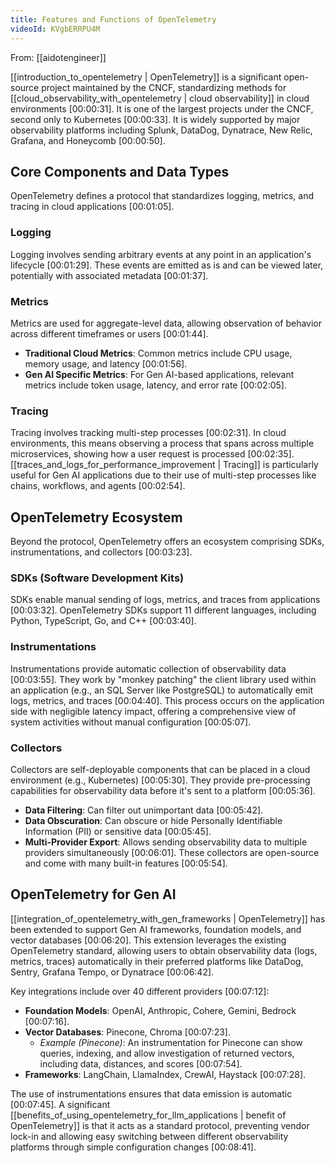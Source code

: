 ```yaml
---
title: Features and Functions of OpenTelemetry
videoId: KVgbERRPU4M
---
```


From: [[aidotengineer]] <br/> 

[[introduction_to_opentelemetry | OpenTelemetry]] is a significant open-source project maintained by the CNCF, standardizing methods for [[cloud_observability_with_opentelemetry | cloud observability]] in cloud environments <a class="yt-timestamp" data-t="00:00:31">[00:00:31]</a>. It is one of the largest projects under the CNCF, second only to Kubernetes <a class="yt-timestamp" data-t="00:00:33">[00:00:33]</a>. It is widely supported by major observability platforms including Splunk, DataDog, Dynatrace, New Relic, Grafana, and Honeycomb <a class="yt-timestamp" data-t="00:00:50">[00:00:50]</a>.

## Core Components and Data Types

OpenTelemetry defines a protocol that standardizes logging, metrics, and tracing in cloud applications <a class="yt-timestamp" data-t="00:01:05">[00:01:05]</a>.

### Logging
Logging involves sending arbitrary events at any point in an application's lifecycle <a class="yt-timestamp" data-t="00:01:29">[00:01:29]</a>. These events are emitted as is and can be viewed later, potentially with associated metadata <a class="yt-timestamp" data-t="00:01:37">[00:01:37]</a>.

### Metrics
Metrics are used for aggregate-level data, allowing observation of behavior across different timeframes or users <a class="yt-timestamp" data-t="00:01:44">[00:01:44]</a>.
*   **Traditional Cloud Metrics**: Common metrics include CPU usage, memory usage, and latency <a class="yt-timestamp" data-t="00:01:56">[00:01:56]</a>.
*   **Gen AI Specific Metrics**: For Gen AI-based applications, relevant metrics include token usage, latency, and error rate <a class="yt-timestamp" data-t="00:02:05">[00:02:05]</a>.

### Tracing
Tracing involves tracking multi-step processes <a class="yt-timestamp" data-t="00:02:31">[00:02:31]</a>. In cloud environments, this means observing a process that spans across multiple microservices, showing how a user request is processed <a class="yt-timestamp" data-t="00:02:35">[00:02:35]</a>. [[traces_and_logs_for_performance_improvement | Tracing]] is particularly useful for Gen AI applications due to their use of multi-step processes like chains, workflows, and agents <a class="yt-timestamp" data-t="00:02:54">[00:02:54]</a>.

## OpenTelemetry Ecosystem

Beyond the protocol, OpenTelemetry offers an ecosystem comprising SDKs, instrumentations, and collectors <a class="yt-timestamp" data-t="00:03:23">[00:03:23]</a>.

### SDKs (Software Development Kits)
SDKs enable manual sending of logs, metrics, and traces from applications <a class="yt-timestamp" data-t="00:03:32">[00:03:32]</a>. OpenTelemetry SDKs support 11 different languages, including Python, TypeScript, Go, and C++ <a class="yt-timestamp" data-t="00:03:40">[00:03:40]</a>.

### Instrumentations
Instrumentations provide automatic collection of observability data <a class="yt-timestamp" data-t="00:03:55">[00:03:55]</a>. They work by "monkey patching" the client library used within an application (e.g., an SQL Server like PostgreSQL) to automatically emit logs, metrics, and traces <a class="yt-timestamp" data-t="00:04:40">[00:04:40]</a>. This process occurs on the application side with negligible latency impact, offering a comprehensive view of system activities without manual configuration <a class="yt-timestamp" data-t="00:05:07">[00:05:07]</a>.

### Collectors
Collectors are self-deployable components that can be placed in a cloud environment (e.g., Kubernetes) <a class="yt-timestamp" data-t="00:05:30">[00:05:30]</a>. They provide pre-processing capabilities for observability data before it's sent to a platform <a class="yt-timestamp" data-t="00:05:36">[00:05:36]</a>.
*   **Data Filtering**: Can filter out unimportant data <a class="yt-timestamp" data-t="00:05:42">[00:05:42]</a>.
*   **Data Obscuration**: Can obscure or hide Personally Identifiable Information (PII) or sensitive data <a class="yt-timestamp" data-t="00:05:45">[00:05:45]</a>.
*   **Multi-Provider Export**: Allows sending observability data to multiple providers simultaneously <a class="yt-timestamp" data-t="00:06:01">[00:06:01]</a>.
These collectors are open-source and come with many built-in features <a class="yt-timestamp" data-t="00:05:54">[00:05:54]</a>.

## OpenTelemetry for Gen AI

[[integration_of_opentelemetry_with_gen_frameworks | OpenTelemetry]] has been extended to support Gen AI frameworks, foundation models, and vector databases <a class="yt-timestamp" data-t="00:06:20">[00:06:20]</a>. This extension leverages the existing OpenTelemetry standard, allowing users to obtain observability data (logs, metrics, traces) automatically in their preferred platforms like DataDog, Sentry, Grafana Tempo, or Dynatrace <a class="yt-timestamp" data-t="00:06:42">[00:06:42]</a>.

Key integrations include over 40 different providers <a class="yt-timestamp" data-t="00:07:12">[00:07:12]</a>:
*   **Foundation Models**: OpenAI, Anthropic, Cohere, Gemini, Bedrock <a class="yt-timestamp" data-t="00:07:16">[00:07:16]</a>.
*   **Vector Databases**: Pinecone, Chroma <a class="yt-timestamp" data-t="00:07:23">[00:07:23]</a>.
    *   *Example (Pinecone)*: An instrumentation for Pinecone can show queries, indexing, and allow investigation of returned vectors, including data, distances, and scores <a class="yt-timestamp" data-t="00:07:54">[00:07:54]</a>.
*   **Frameworks**: LangChain, LlamaIndex, CrewAI, Haystack <a class="yt-timestamp" data-t="00:07:28">[00:07:28]</a>.

The use of instrumentations ensures that data emission is automatic <a class="yt-timestamp" data-t="00:07:45">[00:07:45]</a>. A significant [[benefits_of_using_opentelemetry_for_llm_applications | benefit of OpenTelemetry]] is that it acts as a standard protocol, preventing vendor lock-in and allowing easy switching between different observability platforms through simple configuration changes <a class="yt-timestamp" data-t="00:08:41">[00:08:41]</a>.